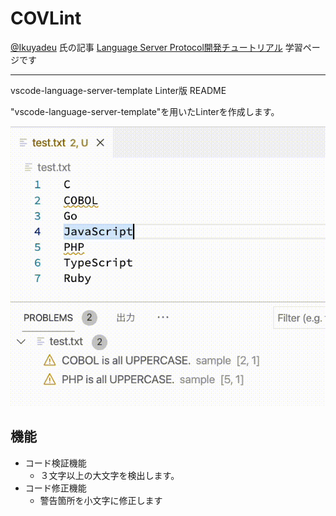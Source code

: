 # COVLint

[@Ikuyadeu](https://qiita.com/Ikuyadeu) 氏の記事 [Language Server Protocol開発チュートリアル](https://qiita.com/Ikuyadeu/items/98458f9ab760d09660ff) 学習ページです

---
vscode-language-server-template Linter版 README

"vscode-language-server-template"を用いたLinterを作成します。

![Usage](./usage.gif)

## 機能

* コード検証機能
  * ３文字以上の大文字を検出します。
* コード修正機能
  * 警告箇所を小文字に修正します
